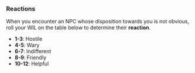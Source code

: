 ### Reactions

When you encounter an NPC whose disposition towards you is not obvious, roll your WIL on the table below to determine their **reaction**. 

- **1-3**: Hostile
- **4-5**: Wary
- **6-7**: Indifferent
- **8-9**: Friendly
- **10-12**: Helpful